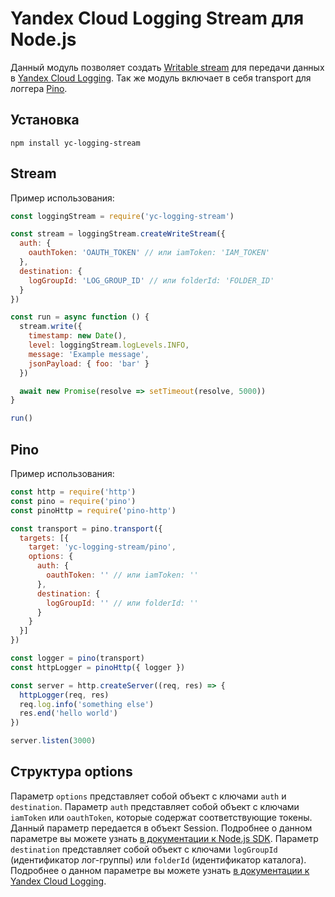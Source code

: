 # Yandex Cloud Logging Stream для Node.js

Данный модуль позволяет создать [Writable stream](https://nodejs.org/api/stream.html#writable-streams) для передачи данных в [Yandex Cloud Logging](https://cloud.yandex.ru/services/logging).
Так же модуль включает в себя transport для логгера [Pino](https://github.com/pinojs/pino).

## Установка

`npm install yc-logging-stream`

## Stream

Пример использования:
```javascript
const loggingStream = require('yc-logging-stream')

const stream = loggingStream.createWriteStream({
  auth: {
    oauthToken: 'OAUTH_TOKEN' // или iamToken: 'IAM_TOKEN'
  },
  destination: {
    logGroupId: 'LOG_GROUP_ID' // или folderId: 'FOLDER_ID'
  }
})

const run = async function () {
  stream.write({
    timestamp: new Date(),
    level: loggingStream.logLevels.INFO,
    message: 'Example message',
    jsonPayload: { foo: 'bar' }
  })

  await new Promise(resolve => setTimeout(resolve, 5000))
}

run()
```

## Pino

Пример использования:

```javascript
const http = require('http')
const pino = require('pino')
const pinoHttp = require('pino-http')

const transport = pino.transport({
  targets: [{
    target: 'yc-logging-stream/pino',
    options: {
      auth: {
        oauthToken: '' // или iamToken: ''
      },
      destination: {
        logGroupId: '' // или folderId: ''
      }
    }
  }]
})

const logger = pino(transport)
const httpLogger = pinoHttp({ logger })

const server = http.createServer((req, res) => {
  httpLogger(req, res)
  req.log.info('something else')
  res.end('hello world')
})

server.listen(3000)
```

## Структура options

Параметр `options` представляет собой объект с ключами `auth` и `destination`.
Параметр `auth` представляет собой объект с ключами `iamToken` или `oauthToken`, которые содержат соответствующие токены. Данный параметр передается в объект Session. Подробнее о данном параметре вы можете узнать [в документации к Node.js SDK](https://github.com/yandex-cloud/nodejs-sdk#getting-started).
Параметр `destination` представляет собой объект с ключами `logGroupId` (идентификатор лог-группы) или `folderId` (идентификатор каталога). Подробнее о данном параметре вы можете узнать [в документации к Yandex Cloud Logging](https://cloud.yandex.ru/docs/logging/concepts/log-group).